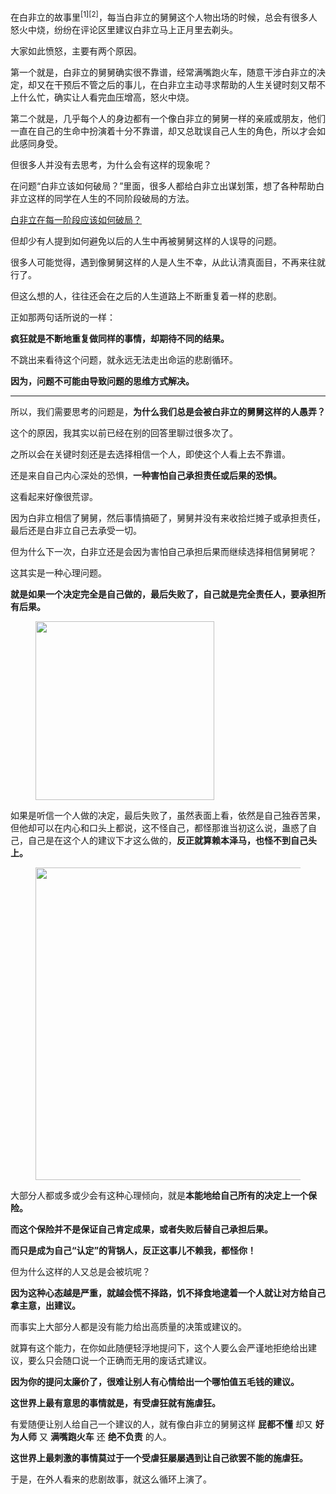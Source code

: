 <p>在白非立的故事里<sup data-text="上进记" data-url="https://zhuanlan.zhihu.com/p/91072728" data-draft-node="inline" data-draft-type="reference" data-numero="1">[1]</sup><sup data-text="沉沦记" data-url="https://zhuanlan.zhihu.com/p/105130082" data-draft-node="inline" data-draft-type="reference" data-numero="2">[2]</sup>，每当白非立的舅舅这个人物出场的时候，总会有很多人怒火中烧，纷纷在评论区里建议白非立马上正月里去剃头。</p><p>大家如此愤怒，主要有两个原因。</p><p>第一个就是，白非立的舅舅确实很不靠谱，经常满嘴跑火车，随意干涉白非立的决定，却又在干预后不管之后的事儿，在白非立主动寻求帮助的人生关键时刻又帮不上什么忙，确实让人看完血压增高，怒火中烧。</p><p>第二个就是，几乎每个人的身边都有一个像白非立的舅舅一样的亲戚或朋友，他们一直在自己的生命中扮演着十分不靠谱，却又总耽误自己人生的角色，所以才会如此感同身受。</p><p>但很多人并没有去思考，为什么会有这样的现象呢？</p><p>在问题“白非立该如何破局？”里面，很多人都给白非立出谋划策，想了各种帮助白非立这样的同学在人生的不同阶段破局的方法。</p><a href="https://www.zhihu.com/question/384226096" data-draft-node="block" data-draft-type="link-card" class="internal">白非立在每一阶段应该如何破局？</a><p>但却少有人提到如何避免以后的人生中再被舅舅这样的人误导的问题。</p><p>很多人可能觉得，遇到像舅舅这样的人是人生不幸，从此认清真面目，不再来往就行了。</p><p>但这么想的人，往往还会在之后的人生道路上不断重复着一样的悲剧。</p><p>正如那两句话所说的一样：</p><p><b>疯狂就是不断地重复做同样的事情，却期待不同的结果。</b></p><p>不跳出来看待这个问题，就永远无法走出命运的悲剧循环。</p><p><b>因为，问题不可能由导致问题的思维方式解决。</b></p><hr/><p>所以，我们需要思考的问题是，<b>为什么我们总是会被白非立的舅舅这样的人愚弄？</b></p><p>这个的原因，我其实以前已经在别的回答里聊过很多次了。</p><p>之所以会在关键时刻还是去选择相信一个人，即使这个人看上去不靠谱。</p><p>还是来自自己内心深处的恐惧，<b>一种害怕自己承担责任或后果的恐惧。</b></p><p>这看起来好像很荒谬。</p><p>因为白非立相信了舅舅，然后事情搞砸了，舅舅并没有来收拾烂摊子或承担责任，最后还是白非立自己去承受一切。</p><p>但为什么下一次，白非立还是会因为害怕自己承担后果而继续选择相信舅舅呢？</p><p>这其实是一种心理问题。</p><p><b>就是如果一个决定完全是自己做的，最后失败了，自己就是完全责任人，要承担所有后果。</b></p><figure data-size="normal"><img src="https://pic1.zhimg.com/v2-055ae9dd6ad6d619ca14a1865258ad2c_b.jpg" data-caption="" data-size="normal" data-rawwidth="286" data-rawheight="300" class="content_image" width="286"/></figure><p>如果是听信一个人做的决定，最后失败了，虽然表面上看，依然是自己独吞苦果，但他却可以在内心和口头上都说，这不怪自己，都怪那谁当初这么说，蛊惑了自己，自己是在这个人的建议下才这么做的，<b>反正就算赖本泽马，也怪不到自己头上。</b></p><figure data-size="normal"><img src="https://pic4.zhimg.com/v2-fa9d683e7f297a22c7270fae7f3c3223_b.jpg" data-caption="" data-size="normal" data-rawwidth="500" data-rawheight="231" class="origin_image zh-lightbox-thumb" width="500" data-original="https://pic4.zhimg.com/v2-fa9d683e7f297a22c7270fae7f3c3223_r.jpg"/></figure><p>大部分人都或多或少会有这种心理倾向，就是<b>本能地给自己所有的决定上一个保险。</b></p><p><b>而这个保险并不是保证自己肯定成果，或者失败后替自己承担后果。</b></p><p><b>而只是成为自己“认定”的背锅人，反正这事儿不赖我，都怪你！</b></p><p>但为什么这样的人又总是会被坑呢？</p><p><b>因为这种心态越是严重，就越会慌不择路，饥不择食地逮着一个人就让对方给自己拿主意，出建议。</b></p><p>而事实上大部分人都是没有能力给出高质量的决策或建议的。</p><p>就算有这个能力，在你如此随便轻浮地提问下，这个人要么会严谨地拒绝给出建议，要么只会随口说一个正确而无用的废话式建议。</p><p><b>因为你的提问太廉价了，很难让别人有心情给出一个哪怕值五毛钱的建议。</b></p><p><b>这世界上最有意思的事情就是，有受虐狂就有施虐狂。</b></p><p>有爱随便让别人给自己一个建议的人，就有像白非立的舅舅这样 <b>屁都不懂</b> 却又 <b>好为人师</b> 又 <b>满嘴跑火车</b> 还 <b>绝不负责</b> 的人。</p><p><b>这世界上最刺激的事情莫过于一个受虐狂屡屡遇到让自己欲罢不能的施虐狂。</b></p><p>于是，在外人看来的悲剧故事，就这么循环上演了。</p>